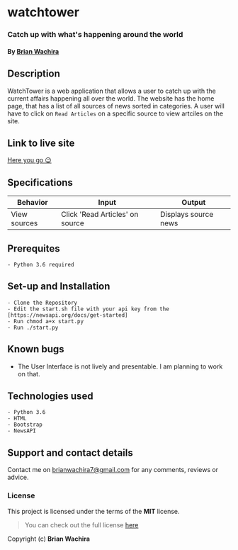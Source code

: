 # watchtower

### Catch up with what's happening around the world
#### By [Brian Wachira](https://www.github.com/brianwachira)

## Description
WatchTower is a web application that allows a user to catch up with the current affairs happening all over the world.
The website has the home page, that has a list of all sources of news sorted in categories.
A user will have to click on `Read Articles` on a specific source to view artciles on the site.
## Link to live site
[Here you go :wink:](https://watchtower197.herokuapp.com/)

## Specifications
| Behavior            | Input                         | Output                        | 
| ------------------- | ----------------------------- | ----------------------------- |
|View  sources| Click 'Read Articles' on source | Displays source news |

## Prerequites
    - Python 3.6 required

## Set-up and Installation
    - Clone the Repository
    - Edit the start.sh file with your api key from the [https://newsapi.org/docs/get-started]
    - Run chmod a+x start.py
    - Run ./start.py

## Known bugs
 - The User Interface is not lively and presentable. I am planning to work on that.

## Technologies used
    - Python 3.6
    - HTML
    - Bootstrap
    - NewsAPI

## Support and contact details
Contact me on brianwachira7@gmail.com for any comments, reviews or advice.

### License

This project is licensed under the terms of the **MIT** license.

>You can check out the full license [here](https://github.com/brianwachira/watchtower/blob/master/LICENSE.md)  

Copyright (c) **Brian Wachira**
